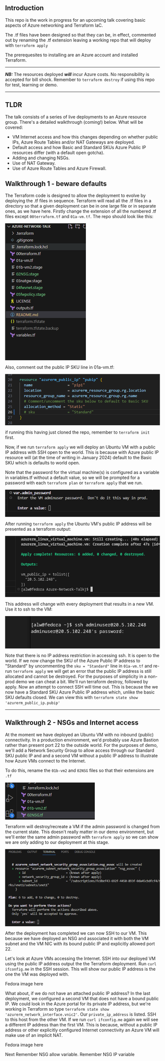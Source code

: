 ## Introduction
This repo is the work in progress for an upcoming talk covering basic aspects of Azure networking and Terraform IaC.

The .tf files have been designed so that they can be, in effect, commented out by renaming the .tf extension leaving a working repo that will deploy with ```terraform apply```

The prerequesites to installing are an Azure account and installed Terraform.

---
**_NB:_** The resources deployed **_will_** incur Azure costs.  No responsibility is accepted for bill shock.  Remember to ```terraform destroy``` if using this repo for test, learning or demo.

---
## TLDR
The talk consists of a series of live deployments to an Azure resource group.  There's a detailed walkthrough (coming!) below.  What will be covered:
* VM Internet access and how this changes depending on whether public IPs, Azure Route Tables and/or NAT Gateways are deployed.
* Default access and how Basic and Standard SKUs Azure Public IP resources differ (with a default open gotcha).
* Adding and changing NSGs.
* Use of NAT Gateway.
* Use of Azure Route Tables and Azure Firewall.

## Walkthrough 1 - beware defaults
The Terraform code is designed to allow the deployment to evolve by deploying the .tf files in sequence.  Terraform will read all the .tf files in a directory so that a given deployment can be in one large file or in separate ones, as we have here.  Firstly change the extension of all the numbered .tf files except ```00terraform.tf``` and ```01a-vm.tf```.  The repo should look like this:

<pre>
<img align="left" src="./images/repo-files01.png"></br>
</pre>


Also, comment out the public IP SKU line in 01a-vm.tf:

<pre>
<img align="left" src="./images/basic-pip-sku.png"></br>
</pre>

if running this having just cloned the repo, remember to ```terraform init``` first.

Now, if we run ```terraform apply``` we will deploy an Ubuntu VM with a public IP address with SSH open to the world.  This is because with Azure public IP resource will (at the time of writing in January 2024) default to the Basic SKU which is defaults to world open.

Note that the password for the virtual machine(s) is configured as a variable in variables.tf without a default value, so we will be prompted for a password with each ```terraform plan``` or ```terraform apply``` that we run.

<pre>
<img align="left" src="./images/adminuser-password.png"></br>
</pre>

After running ```terraform apply``` the Ubuntu VM's public IP address will be presented as a terraform output:

<pre>
<img align="left" src="./images/pip-output.png"></br>
</pre>

This address will change with every deployment that results in a new VM.  Use it to ssh to the VM:

<pre>
<img align="left" src="./images/ssh-1.png"></br>
</pre>

Note that there is no IP address restriction in accessing ssh.  It is open to the world.  If we now change the SKU of the Azure Public IP address to "Standard" by uncommenting the ```sku = "Standard"``` line in ```01a-vm.tf``` and re-run ```terraform apply``` we will get an error that the public IP address is still allocated and cannot be destroyed.  For the purposes of simplicity in a non-prod demo we can cheat a bit.  We'll run terraform destroy, followed by apply.  Now an attempt to connect SSH will time out.  This is because the we now have a Standard SKU Azure Public IP address which, unlike the basic SKU defaults closed.  We can view this with ```terraform state show 'azurerm_public_ip.pubip'```

---
## Walkthrough 2 - NSGs and Internet access
At the moment we have deployed an Ubuntu VM with no inbound (public) connectivity.  In a production environment, we'd probably use Azure Bastion rather than present port 22 to the outside world.  For the purposes of demo, we'll add a Network Security Group to allow access through our Standard SKU public IP and and a second VM without a public IP address to illustrate how Azure VMs connect to the Internet.

To do this, rename the ```01b-vm2``` and ```02NSG``` files so that their extensions are ```.tf```

<pre>
<img align="left" src="./images/NSG-1.png"></br>
</pre>

Terraform will destroy/recreate a VM if the admin password is changed from the current state.  This doesn't really matter in our demo environment, but we'll enter the same admin password with ```terraform apply``` so we can show we are only adding to our deployment at this stage.

<pre>
<img align="left" src="./images/2-apply-1.png"></br>
</pre>

After the deployment has completed we can now SSH to our VM.  This because we have deployed an NSG and associated it with both the VM subnet and the VM NIC with its bound public IP and explicitly allowed port 22.

Let's look at Azure VMs accessing the Internet.  SSH into our deployed VM using the public IP address output the the Terraform deployment.  Run ```curl ifconfig.me``` in the SSH session.  This will show our public IP address is the one the VM was deployed with.

Fedora image here

What about, if we do not have an attached public IP address?  In the last deployment, we configured a second VM that does not have a bound public IP.  We could look in the Azure portal for its private IP address, but we're working in Terraform so type ```terraform state show 'azurerm_network_interface.vnic2'```.  Our ```private_ip_address``` is listed.  SSH to this host from the other VM.  If we run ```curl ifconfig.me``` again we will see a different IP address than the first VM.  This is because, without a public IP address or other explicitly configured Internet connectivity an Azure VM will make use of an implicit NAT.

Fedora image here

Next
Remember NSG allow variable.  Remember NSG IP variable

